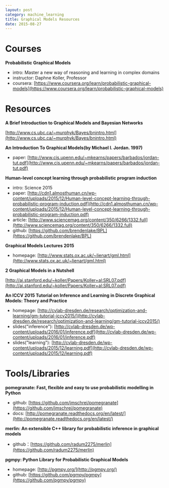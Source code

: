 ```yaml
---
layout: post
category: machine_learning
title: Graphical Models Resources
date: 2015-08-27
---
```


# Courses

**Probabilistic Graphical Models**

- intro: Master a new way of reasoning and learning in complex domains
- instructor: Daphne Koller, Professor
- coursera: [https://www.coursera.org/learn/probabilistic-graphical-models](https://www.coursera.org/learn/probabilistic-graphical-models)

# Resources

**A Brief Introduction to Graphical Models and Bayesian Networks**

[http://www.cs.ubc.ca/~murphyk/Bayes/bnintro.html](http://www.cs.ubc.ca/~murphyk/Bayes/bnintro.html)

**An Introduction To Graphical Models(by Michael I. Jordan. 1997)**

- paper: [http://www.cis.upenn.edu/~mkearns/papers/barbados/jordan-tut.pdf](http://www.cis.upenn.edu/~mkearns/papers/barbados/jordan-tut.pdf)

**Human-level concept learning through probabilistic program induction**

- intro:  Science 2015
- paper: [http://cdn1.almosthuman.cn/wp-content/uploads/2015/12/Human-level-concept-learning-through-probabilistic-program-induction.pdf](http://cdn1.almosthuman.cn/wp-content/uploads/2015/12/Human-level-concept-learning-through-probabilistic-program-induction.pdf)
- article: [http://www.sciencemag.org/content/350/6266/1332.full](http://www.sciencemag.org/content/350/6266/1332.full)
- github: [https://github.com/brendenlake/BPL](https://github.com/brendenlake/BPL)

**Graphical Models Lectures 2015**

- homepage: [http://www.stats.ox.ac.uk/~lienart/gml.html](http://www.stats.ox.ac.uk/~lienart/gml.html)

**2 Graphical Models in a Nutshell**

[http://ai.stanford.edu/~koller/Papers/Koller+al:SRL07.pdf](http://ai.stanford.edu/~koller/Papers/Koller+al:SRL07.pdf)

**An ICCV 2015 Tutorial on Inference and Learning in Discrete Graphical Models: Theory and Practice**

- homepage: [http://cvlab-dresden.de/research/optimization-and-learning/gm-tutorial-iccv2015/](http://cvlab-dresden.de/research/optimization-and-learning/gm-tutorial-iccv2015/)
- slides("inference"): [http://cvlab-dresden.de/wp-content/uploads/2016/01/inference.pdf](http://cvlab-dresden.de/wp-content/uploads/2016/01/inference.pdf)
- slides("learning"): [http://cvlab-dresden.de/wp-content/uploads/2015/12/learning.pdf](http://cvlab-dresden.de/wp-content/uploads/2015/12/learning.pdf)

# Tools/Libraries

**pomegranate: Fast, flexible and easy to use probabilistic modelling in Python**

- github: [https://github.com/jmschrei/pomegranate](https://github.com/jmschrei/pomegranate)
- docs: [http://pomegranate.readthedocs.org/en/latest/](http://pomegranate.readthedocs.org/en/latest/)

**merlin: An extensible C++ library for probabilistic inference in graphical models**

- github：[https://github.com/radum2275/merlin](https://github.com/radum2275/merlin)

**pgmpy: Python Library for Probabilistic Graphical Models**

- homepage: [http://pgmpy.org/](http://pgmpy.org/)
- github: [https://github.com/pgmpy/pgmpy](https://github.com/pgmpy/pgmpy)
